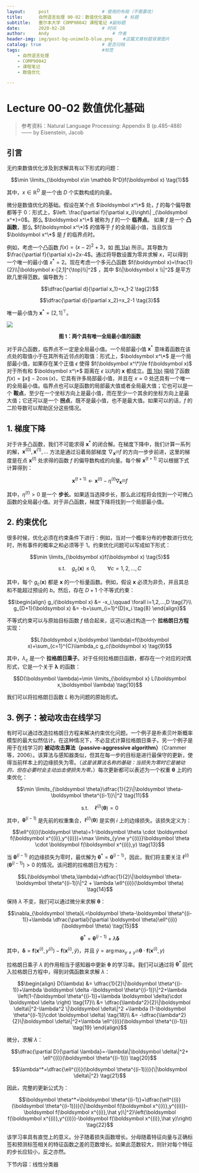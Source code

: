 ```yaml
---
layout:     post   				    # 使用的布局（不需要改）
title:      自然语言处理 00-02：数值优化基础   	# 标题 
subtitle:   墨尔本大学 COMP90042 课程笔记 #副标题
date:       2020-02-28 				# 时间
author:     Andy 						# 作者
header-img: img/post-bg-unimelb-blue.png 	#这篇文章标题背景图片
catalog: true 						# 是否归档
tags:								#标签
    - 自然语言处理
    - COMP90042
    - 课程笔记
    - 数值优化

---
```


<!-- 数学公式 -->
<script src="https://cdn.mathjax.org/mathjax/latest/MathJax.js?config=TeX-AMS-MML_HTMLorMML" type="text/javascript"></script>
<script type="text/x-mathjax-config">
  MathJax.Hub.Config({
    tex2jax: {
      skipTags: ['script', 'noscript', 'style', 'textarea', 'pre'],
      inlineMath: [['$','$']]
    }
  });
</script>

# Lecture 00-02 数值优化基础

> 参考资料：Natural Language Processing: Appendix B (p.485-488) —— by Eisenstein, Jacob

## 引言
无约束数值优化涉及到求解具有以下形式的问题：

$$\min \limits_{\boldsymbol x\in \mathbb R^D}f(\boldsymbol x) \tag{1}$$

其中，$x\in \mathbb R^D$ 是一个由 $D$ 个实数构成的向量。

微分是数值优化的基础。假设在某个点 $\boldsymbol x^\*$ 处，$f$ 的每个偏导数都等于 $0$：形式上，$\left. \frac{\partial f}{\partial x_i}\right\| _{\boldsymbol x^*}=0$。那么 $\boldsymbol x^\*$ 被称为 $f$ 的一个 **临界点**。 如果 $f$ 是一个 **凸函数**，那么 $f(\boldsymbol x^\*)$ 的值等于 $f$ 的全局最小值，当且仅当 $\boldsymbol x^\*$ 是 $f$ 的临界点时。

例如，考虑一个凸函数 $f(x)=(x-2)^2+3$，如 <a href="#fig1">图 1(a)</a> 所示。其导数为 $\frac{\partial f}{\partial x}=2x-4$。通过将导数设置为零并求解 $x$，可以得到一个唯一的最小值 $x^* = 2$。现在考虑一个多元凸函数 $f(\boldsymbol x)=\frac{1}{2}\\|\boldsymbol x-[2,1]^{\top}\\|^2$ ，其中 $\\|\boldsymbol x \\|^2$ 是平方欧几里得范数。偏导数为：

$$\dfrac{\partial d}{\partial x_1}=x_1-2  \tag{2}$$

$$\dfrac{\partial d}{\partial x_2}=x_2-1  \tag{3}$$

唯一最小值为 $\boldsymbol x^*=[2,1]^{\top}$。

<a name="fig1"><img src="http://andy-blog.oss-cn-beijing.aliyuncs.com/blog/2020-02-28-WX20200228-231327%402x.png"></a>

**<center><span style="font-size:10pt">图 1：两个具有唯一全局最小值的函数</span></center>**

对于非凸函数，临界点不一定是全局最小值。一个局部最小值 $\boldsymbol x^*$ 意味着函数在该点处的取值小于在其所有近邻点的取值：形式上，$\boldsymbol x^\*$ 是一个局部最小值，如果存在某个正值 $\epsilon$ 使得 $f(\boldsymbol x^\*)\le f(\boldsymbol x)$ 对于所有和 $\boldsymbol x^\*$ 距离在 $\epsilon$ 以内的 $\boldsymbol x$ 都成立。<a href="#fig1">图 1(b)</a> 描绘了函数 $f(x)=\|x\|-2\cos(x)$，它具有许多局部最小值，并且在 $x = 0$ 处还具有一个唯一的全局最小值。临界点也可以是函数的局部最大值或者全局最大值；它也可以是一个 **鞍点**，至少在一个坐标方向上是最小值，而在至少一个其余的坐标方向上是最大值；它还可以是一个 **拐点**，既不是最小值，也不是最大值。如果可以的话，$f$ 的二阶导数可以帮助区分这些情况。

## 1. 梯度下降
对于许多凸函数，我们不可能求得 $\boldsymbol x^*$ 的闭合解。在梯度下降中，我们计算一系列的解，$\boldsymbol x^{(0)},\boldsymbol x^{(1)},...$ 方法是通过沿着局部梯度 $\nabla_{\boldsymbol x^{(t)}}f$ 的方向一步步前进，这里的梯度是在点 $\boldsymbol x^{(t)}$ 处求得的函数 $f$ 的偏导数构成的向量。每个解 $\boldsymbol x^{(t+1)}$ 可以根据下式计算得到：

$$\boldsymbol x^{(t+1)} \leftarrow \boldsymbol x^{(t)} - \eta^{(t)}\nabla_{\boldsymbol x^{(t)}}f  \tag{4}$$

其中，$\eta^{(t)}>0$ 是一个 **步长**。如果适当选择步长，那么此过程将会找到一个可微凸函数的全局最小值。对于非凸函数，梯度下降将找到一个局部最小值。

## 2. 约束优化
很多时候，优化必须在约束条件下进行：例如，当对一个概率分布的参数进行优化时，所有事件的概率之和必须等于 $1$。约束优化问题可以写成如下形式：

$$\min \limits_{\boldsymbol x}f(\boldsymbol x) \tag{5}$$

$$\text{s.t.} \quad g_c(\boldsymbol x)\le 0,\qquad \forall c=1,2,...,C  \tag{6}$$

其中，每个 $g_c(\boldsymbol x)$ 都是 $\boldsymbol x$ 的一个标量函数。例如，假设 $\boldsymbol x$ 必须为非负，并且其总和不能超过预设的 $b$。然后，存在 $D+1$ 个不等式约束：

$$\begin{align}
g_i(\boldsymbol x) &= -x_i,\qquad \forall i=1,2,...,D  \tag{7}\\
g_{D+1}(\boldsymbol x) &= -b+\sum_{i=1}^{D}x_i \tag{8}
\end{align}$$

不等式约束可以与原始目标函数 $f$ 结合起来，这可以通过构造一个 **拉格朗日方程** 实现：

$$L(\boldsymbol x,\boldsymbol \lambda)=f(\boldsymbol x)+\sum_{c=1}^{C}\lambda_c g_c(\boldsymbol x)  \tag{9}$$

其中，$\lambda_c$ 是一个 **拉格朗日乘子**。对于任何拉格朗日函数，都存在一个对应的对偶形式，它是一个关于 $\boldsymbol \lambda$ 的函数：

$$D(\boldsymbol \lambda)=\min \limits_{\boldsymbol x} L(\boldsymbol x,\boldsymbol \lambda)  \tag{10}$$

我们可以将拉格朗日函数 $L$ 称为问题的原始形式。

## 3. 例子：被动攻击在线学习
有时可以通过改造拉格朗日方程来解决约束优化问题。一个例子是朴素贝叶斯概率模型的最大似然估计。在这种情况下，不必显式计算拉格朗日乘子。另一个例子是用于在线学习的 **被动攻击算法（passive-aggressive algorithm）**（Crammer 等，2006）。该算法与感知器类似，但其在每一步的目标是进行最保守的更新，使得当前样本上的边缘损失为零。（*<span style="font-size:10pt">这是该算法名称的基础：当损失为零时它是被动的，但在必要时会主动出击使损失为零。</span>*）每次更新都可以表述为一个权重 $\boldsymbol \theta$ 上的约束优化：

$$\min \limits_{\boldsymbol \theta}\dfrac{1}{2}\|\boldsymbol \theta-\boldsymbol \theta^{(i-1)}\|^2 \tag{11}$$

$$\text{s.t.}\quad \ell^{(i)}(\boldsymbol \theta)=0 \tag{12}$$

其中，$\boldsymbol \theta^{(i-1)}$ 是先前的权重集合，$\ell^{(i)}(\boldsymbol \theta)$ 是实例 $i$ 上的边缘损失。该损失定义为：

$$\ell^{(i)}(\boldsymbol \theta)=1-\boldsymbol \theta \cdot \boldsymbol f(\boldsymbol x^{(i)},y^{(i)})+\max \limits_{y\ne y^{(i)}}\boldsymbol \theta \cdot \boldsymbol f(\boldsymbol x^{(i)},y)  \tag{13}$$

当 $\boldsymbol \theta^{(i-1)}$ 的边缘损失为零时，最优解为 $\boldsymbol \theta^*= \boldsymbol \theta^{(i-1)}$，因此，我们将主要关注 $\ell^{(i)}(\boldsymbol \theta^{(i-1)})>0$ 的情况。该问题的拉格朗日方程为：

$$L(\boldsymbol \theta,\lambda)=\dfrac{1}{2}\|\boldsymbol \theta-\boldsymbol \theta^{(i-1)}\|^2 + \lambda \ell^{(i)}(\boldsymbol \theta)  \tag{14}$$

保持 $\lambda$ 不变，我们可以通过微分来求解 $\boldsymbol \theta$：

$$\nabla_{\boldsymbol \theta}L=\boldsymbol \theta-\boldsymbol \theta^{(i-1)}+\lambda \dfrac{\partial}{\partial \boldsymbol \theta}\ell^{(i)}(\boldsymbol \theta) \tag{15}$$

$$\boldsymbol \theta^*=\boldsymbol \theta^{(i-1)}+\lambda \boldsymbol \delta  \tag{16}$$

其中，$\boldsymbol \delta=\boldsymbol f(\boldsymbol x^{(i)},y^{(i)})-\boldsymbol f(\boldsymbol x^{(i)},\hat y)$，并且 $\hat y=\mathop{\operatorname{arg\,max}}_{y\ne y^{(i)}}\boldsymbol \theta \cdot \boldsymbol f(\boldsymbol x^{(i)},y)$

拉格朗日乘子 $\lambda$ 的作用相当于感知器中更新 $\boldsymbol \theta$ 的学习率。我们可以通过将 $\boldsymbol \theta^*$ 回代入拉格朗日方程中，得到对偶函数来求解 $\lambda$：

$$\begin{align}
D(\lambda) &= \dfrac{1}{2}\|\boldsymbol \theta^{(i-1)}+\lambda \boldsymbol \delta -\boldsymbol \theta^{(i-1)}\|^2+\lambda \left(1-(\boldsymbol \theta^{(i-1)}+\lambda \boldsymbol \delta)\cdot \boldsymbol \delta \right) \tag{17}\\
&= \dfrac{\lambda^2}{2}\|\boldsymbol \delta\|^2-\lambda^2 \|\boldsymbol \delta\|^2 +\lambda (1-\boldsymbol \theta^{(i-1)}\cdot \boldsymbol \delta) \tag{18}\\
&= -\dfrac{\lambda^2}{2}\|\boldsymbol \delta\|^2+\lambda \ell^{(i)}(\boldsymbol \theta^{(i-1)})  \tag{19}
\end{align}$$

微分，求解 $\lambda$：

$$\dfrac{\partial D}{\partial \lambda}=-\lambda\|\boldsymbol \delta\|^2+ \ell^{(i)}(\boldsymbol \theta^{(i-1)})  \tag{20}$$

$$\lambda^*=\dfrac{\ell^{(i)}(\boldsymbol \theta^{(i-1)})}{\|\boldsymbol \delta\|^2}  \tag{21}$$

因此，完整的更新公式为：

$$\boldsymbol \theta^*=\boldsymbol \theta^{(i-1)}+\dfrac{\ell^{(i)}(\boldsymbol \theta^{(i-1)})}{\|\boldsymbol f(\boldsymbol x^{(i)},y^{(i)})-\boldsymbol f(\boldsymbol x^{(i)},\hat y)\|^2}\left(\boldsymbol f(\boldsymbol x^{(i)},y^{(i)})-\boldsymbol f(\boldsymbol x^{(i)},\hat y)\right)  \tag{22}$$

该学习率具有直觉上的意义。分子随着损失函数增长。分母随着特征向量与正确标签和预测标签相关的特征函数之差的范数增长。如果此范数较大，则针对每个特征的步长应较小，反之亦然。

下节内容：线性分类器